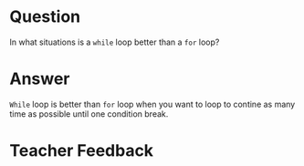 # Question
In what situations is a `while` loop better than a `for` loop?

# Answer
`While` loop is better than `for` loop when you want to loop to contine as many time as possible until one condition break. 

# Teacher Feedback
